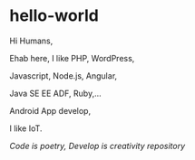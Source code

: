 # hello-world

Hi Humans,

<p>Ehab here, I like PHP, WordPress,</p>
<p>Javascript, Node.js, Angular,</p>
<p>Java SE EE ADF, Ruby,...</p> 
<p>Android App develop,</p>
<p>I like IoT.</p>
<em style="margin: auto;text-align: center;">Code is poetry, Develop is creativity repository</em>

